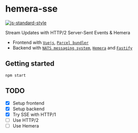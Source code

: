 # hemera-sse
[![js-standard-style](https://img.shields.io/badge/code%20style-standard-brightgreen.svg)](http://standardjs.com)

Stream Updates with HTTP/2 Server-Sent Events & Hemera

* Frontend with [`Vuejs`](https://vuejs.org/), [`Parcel bundler`](https://parceljs.org/)
* Backend with [`NATS messaging system`](https://nats.io/), [`Hemera`](https://hemerajs.github.io/hemera/) and [`Fastify`](https://www.fastify.io/)

## Getting started

```
npm start
```

## TODO

- [X] Setup frontend
- [X] Setup backend
- [X] Try SSE with HTTP/1
- [ ] Use HTTP/2
- [ ] Use Hemera
